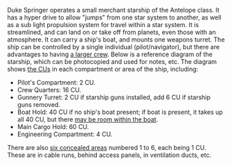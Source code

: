Duke Springer operates a small merchant starship of the
Antelope class. It has a hyper drive to allow "jumps" from one
star system to another, as well as a sub light propulsion system
for travel within a star system. It is streamlined, and can land
on or take off from planets, even those with an atmosphere. It
can carry a ship's boat, and mounts one weapons turret. The
ship can be controlled by a single individual (pilot/navigator),
but there are advantages to having [a larger crew](r221). Below
is a reference diagram of the starship, which can be
photocopied and used for notes, etc. The diagram shows [the
CUs](r211a) in each compartment or area of the ship, including:

- Pilot's Compartment: 2 CU.
- Crew Quarters: 16 CU.
- Gunnery Turret: 2 CU if starship guns installed, add 6 CU if
starship guns removed.
- Boat Hold: 40 CU if no ship's boat present; if boat is present, it
takes up all 40 CU, but there [may be room within the boat](r214).
- Main Cargo Hold: 60 CU.
- Engineering Compartment: 4 CU.

There are also [six concealed areas](r229b) numbered 1 to 6, each
being 1 CU. These are in cable runs, behind access panels, in
ventilation ducts, etc.
